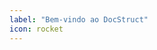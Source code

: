 ```yaml
---
label: "Bem-vindo ao DocStruct"
icon: rocket
---
```


<!-- Ultima atualização: 24/09/2023 -->
<!-- Autor(es): Araújo -->